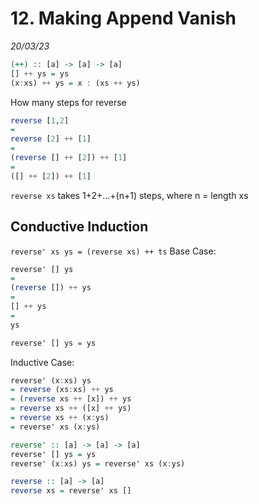 # 12. Making Append Vanish
_20/03/23_

```haskell
(++) :: [a] -> [a] -> [a]
[] ++ ys = ys
(x:xs) ++ ys = x : (xs ++ ys)
```


How many steps for reverse
```haskell
reverse [1,2]
=
reverse [2] ++ [1]
= 
(reverse [] ++ [2]) ++ [1]
=
([] ++ [2]) ++ [1]
```

`reverse xs` takes 1+2+...+(n+1) steps, where n = length xs

## Conductive Induction
`reverse' xs ys = (reverse xs) ++ ts`
Base Case: 

```haskell
reverse' [] ys
=
(reverse []) ++ ys
=
[] ++ ys
=
ys

reverse' [] ys = ys
```
Inductive Case:
```haskell
reverse' (x:xs) ys
= reverse (xs:xs) ++ ys
= (reverse xs ++ [x]) ++ ys
= reverse xs ++ ([x] ++ ys)
= reverse xs ++ (x:ys)
= reverse' xs (x:ys)
```

```haskell
reverse' :: [a] -> [a] -> [a]
reverse' [] ys = ys
reverse' (x:xs) ys = reverse' xs (x:ys)

reverse :: [a] -> [a]
reverse xs = reverse' xs []
```

